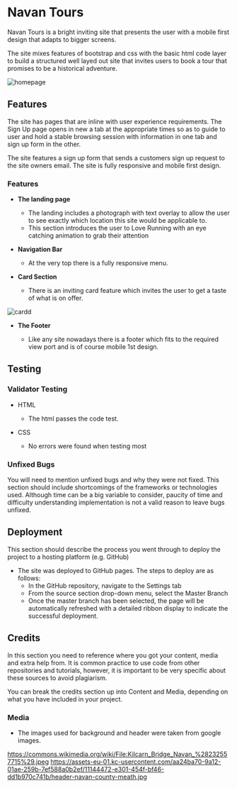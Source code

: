 # Navan Tours

Navan Tours is a bright inviting site that presents the user with a mobile first design that adapts to bigger screens.

The site mixes features of bootstrap and css with the basic html code layer to build a structured well layed out site that invites users to 
book a tour that promises to be a historical adventure.

![homepage](https://user-images.githubusercontent.com/104827144/224083314-7bd13c9b-207d-4f5b-8840-c4b8bd657092.jpg)

## Features 

The site has pages that are inline with user experience requirements. The Sign Up page opens in new a tab at the appropriate times so
as to guide to user and hold a stable browsing session with information in one tab and sign up form in the other. 

The site features a sign up form that sends a customers sign up request to the site owners email. The site is fully responsive and mobile first design.

### Features

- __The landing page__

  - The landing includes a photograph with text overlay to allow the user to see exactly which location this site would be applicable to. 
  - This section introduces the user to Love Running with an eye catching animation to grab their attention

- __Navigation Bar__

  - At the very top there is a fully responsive menu.  

- __Card Section__

  - There is an inviting card feature which invites the user to get a taste of what is on offer.

![cardd](https://user-images.githubusercontent.com/104827144/224084571-b1d35c0c-065b-45d5-b81d-cf2645ec2c56.jpg)

- __The Footer__ 
 
  - Like any site nowadays there is a footer which fits to the required view port and is of course mobile 1st design.

## Testing 

### Validator Testing 

- HTML
  - The html passes the code test.
 
 
- CSS
  - No errors were found when testing most 

### Unfixed Bugs

You will need to mention unfixed bugs and why they were not fixed. This section should include shortcomings of the frameworks or technologies used. Although time can be a big variable to consider, paucity of time and difficulty understanding implementation is not a valid reason to leave bugs unfixed. 

## Deployment

This section should describe the process you went through to deploy the project to a hosting platform (e.g. GitHub) 

- The site was deployed to GitHub pages. The steps to deploy are as follows: 
  - In the GitHub repository, navigate to the Settings tab 
  - From the source section drop-down menu, select the Master Branch
  - Once the master branch has been selected, the page will be automatically refreshed with a detailed ribbon display to indicate the successful deployment.


## Credits 

In this section you need to reference where you got your content, media and extra help from. It is common practice to use code from other repositories and tutorials, however, it is important to be very specific about these sources to avoid plagiarism. 

You can break the credits section up into Content and Media, depending on what you have included in your project. 

### Media

- The images used for background and header were taken from google images.

https://commons.wikimedia.org/wiki/File:Kilcarn_Bridge_Navan_%28232557715%29.jpeg
https://assets-eu-01.kc-usercontent.com/aa24ba70-9a12-01ae-259b-7ef588a0b2ef/11144472-e301-454f-bf46-dd1b970c741b/header-navan-county-meath.jpg

